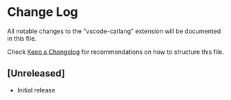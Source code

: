 # Change Log

All notable changes to the "vscode-catlang" extension will be documented in this file.

Check [Keep a Changelog](http://keepachangelog.com/) for recommendations on how to structure this file.

## [Unreleased]

- Initial release